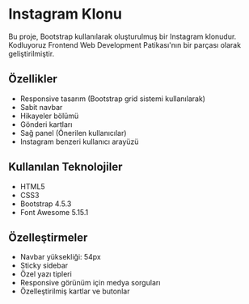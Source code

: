 # Instagram Klonu

Bu proje, Bootstrap kullanılarak oluşturulmuş bir Instagram klonudur. Kodluyoruz Frontend Web Development Patikası'nın bir parçası olarak geliştirilmiştir.

## Özellikler

- Responsive tasarım (Bootstrap grid sistemi kullanılarak)
- Sabit navbar
- Hikayeler bölümü
- Gönderi kartları
- Sağ panel (Önerilen kullanıcılar)
- Instagram benzeri kullanıcı arayüzü

## Kullanılan Teknolojiler

- HTML5
- CSS3
- Bootstrap 4.5.3
- Font Awesome 5.15.1

## Özelleştirmeler

- Navbar yüksekliği: 54px
- Sticky sidebar
- Özel yazı tipleri
- Responsive görünüm için medya sorguları
- Özelleştirilmiş kartlar ve butonlar


